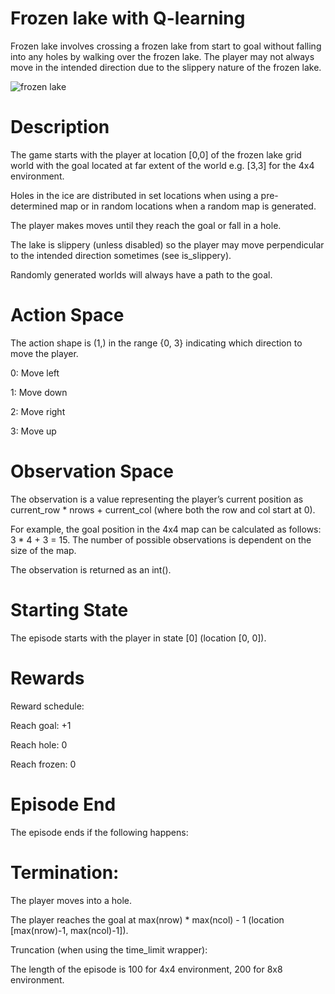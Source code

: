 # Frozen lake with Q-learning

Frozen lake involves crossing a frozen lake from start to goal without falling into any holes by walking over the frozen lake. The player may not always move in the intended direction due to the slippery nature of the frozen lake.

![frozen lake](https://user-images.githubusercontent.com/116836999/210900902-881f2740-33f9-4458-8f74-e8c0ae82b5ca.jpg)


# Description
The game starts with the player at location [0,0] of the frozen lake grid world with the goal located at far extent of the world e.g. [3,3] for the 4x4 environment.

Holes in the ice are distributed in set locations when using a pre-determined map or in random locations when a random map is generated.

The player makes moves until they reach the goal or fall in a hole.

The lake is slippery (unless disabled) so the player may move perpendicular to the intended direction sometimes (see is_slippery).

Randomly generated worlds will always have a path to the goal.

# Action Space
The action shape is (1,) in the range {0, 3} indicating which direction to move the player.

0: Move left

1: Move down

2: Move right

3: Move up

# Observation Space
The observation is a value representing the player’s current position as current_row * nrows + current_col (where both the row and col start at 0).

For example, the goal position in the 4x4 map can be calculated as follows: 3 * 4 + 3 = 15. The number of possible observations is dependent on the size of the map.

The observation is returned as an int().

# Starting State
The episode starts with the player in state [0] (location [0, 0]).

# Rewards
Reward schedule:

Reach goal: +1

Reach hole: 0

Reach frozen: 0

# Episode End
The episode ends if the following happens:

# Termination:

The player moves into a hole.

The player reaches the goal at max(nrow) * max(ncol) - 1 (location [max(nrow)-1, max(ncol)-1]).

Truncation (when using the time_limit wrapper):

The length of the episode is 100 for 4x4 environment, 200 for 8x8 environment.
